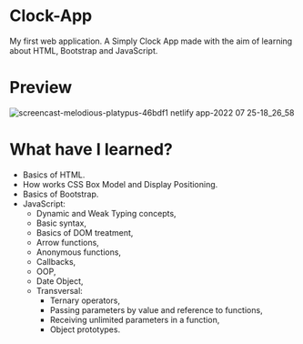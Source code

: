 # Clock-App

My first web application. A Simply Clock App made with the aim of learning about HTML, Bootstrap and JavaScript.

# Preview

![screencast-melodious-platypus-46bdf1 netlify app-2022 07 25-18_26_58](https://user-images.githubusercontent.com/79718376/180834282-20089c2a-d126-46df-a6da-6189d844eb28.gif)

# What have I learned?

* Basics of HTML.
* How works CSS Box Model and Display Positioning.
* Basics of Bootstrap.
* JavaScript:
  * Dynamic and Weak Typing concepts,
  * Basic syntax,
  * Basics of DOM treatment,
  * Arrow functions,
  * Anonymous functions,
  * Callbacks,
  * OOP,
  * Date Object,
  * Transversal:
    * Ternary operators,
    * Passing parameters by value and reference to functions,
    * Receiving unlimited parameters in a function,
    * Object prototypes.
